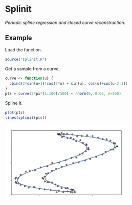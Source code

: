 # Splinit
_Periodic spline regression and closed curve reconstruction._


## Example

Load the function.

```R
source("splinit.R")
```

Get a sample from a curve.

```R
curve <- function(u) {
  cbind(2*sin(u+1)*cos(2*u) + sin(u), cos(u)+cos(u-2.3))
}
pts = curve(2*pi*(1:100)/100) + rnorm(0, 0.02, n=200)
```

Spline it.

```R
plot(pts)
lines(splinit(pts))
```

<img src="example.png" width="400">


